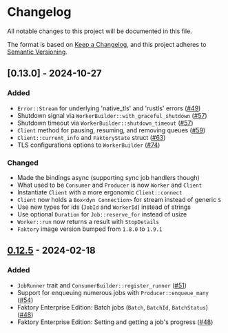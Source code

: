 # Changelog

All notable changes to this project will be documented in this file.

The format is based on [Keep a Changelog](https://keepachangelog.com/en/1.1.0/),
and this project adheres to [Semantic Versioning](https://semver.org/spec/v2.0.0.html).

## [0.13.0] - 2024-10-27

### Added

- `Error::Stream` for underlying 'native_tls' and 'rustls' errors ([#49])
- Shutdown signal via `WorkerBuilder::with_graceful_shutdown` ([#57])
- Shutdown timeout via `WorkerBuilder::shutdown_timeout` ([#57])
- `Client` method for pausing, resuming, and removing queues ([#59])
- `Client::current_info` and `FaktoryState` struct ([#63])
- TLS configurations options to `WorkerBuilder` ([#74])

### Changed

- Made the bindings async (supporting sync job handlers though)
- What used to be `Consumer` and `Producer` is now `Worker` and `Client`
- Instantiate `Client` with a more ergonomic `Client::connect`
- `Client` now holds a `Box<dyn Connection>` for stream instead of generic `S`
- Use new types for ids (`JobId` and `WorkerId`) instead of strings
- Use optional `Duration` for `Job::reserve_for` instead of usize
- `Worker::run` now returns a result with `StopDetails`
- `Faktory` image version bumped from `1.8.0` to `1.9.1`

[#49]: https://github.com/jonhoo/faktory-rs/pull/49
[#57]: https://github.com/jonhoo/faktory-rs/pull/57
[#59]: https://github.com/jonhoo/faktory-rs/pull/59
[#63]: https://github.com/jonhoo/faktory-rs/pull/63
[#74]: https://github.com/jonhoo/faktory-rs/pull/74

## [0.12.5] - 2024-02-18

### Added

- `JobRunner` trait and `ConsumerBuilder::register_runner` ([#51])
- Support for enqueuing numerous jobs with `Producer::enqueue_many` ([#54])
- Faktory Enterprise Edition: Batch jobs (`Batch`, `BatchId`, `BatchStatus`) ([#48])
- Faktory Enterprise Edition: Setting and getting a job's progress ([#48])

[#48]: https://github.com/jonhoo/faktory-rs/pull/48
[#51]: https://github.com/jonhoo/faktory-rs/pull/51
[#54]: https://github.com/jonhoo/faktory-rs/pull/54

[unreleased]: https://github.com/jonhoo/faktory-rs/compare/v0.12.5...v0.13.0
[0.12.5]: https://github.com/jonhoo/faktory-rs/compare/v0.12.4...v0.12.5

